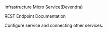 Infrastructure Micro Service(Devendra)

REST Endpoint Documentation

Configure service and connecting other services.
